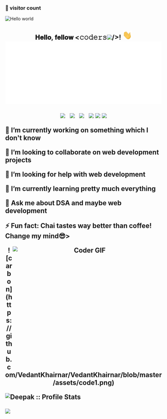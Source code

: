 <!-- <p align="left"> <img src="https://komarev.com/ghpvc/?username=deepsingh9868&label=Views&color=blue&style=plastic" alt="deepak singh" /> </p>

<!-- [![Gmail Badge](https://img.shields.io/badge/-Gmail-c14438?style=flat-square&logo=Gmail&logoColor=white&link=mailto:deepaksingh66013@gmail.com)](mailto:deepaksingh66013@gmail.com) -->

 ### 👀 visitor count

<img src="https://profile-counter.glitch.me/deepsingh9868/count.svg" alt="Hello world" />  

<h2 align="center">𝐇𝐞𝐥𝐥𝐨, 𝐟𝐞𝐥𝐥𝐨𝐰 <𝚌𝚘𝚍𝚎𝚛𝚜<img src="https://github.com/TheDudeThatCode/TheDudeThatCode/blob/master/Assets/Earth.gif" width="24px">/>! <img src="https://raw.githubusercontent.com/ABSphreak/ABSphreak/master/gifs/Hi.gif" width="30px">


<!--  ### Hi there <𝚌𝚘𝚍𝚎𝚛𝚜/>! <img src="https://github.com/TheDudeThatCode/TheDudeThatCode/blob/master/Assets/Hi.gif" width="29px"> -->
<img src = "https://github.com/deepsingh9868/deepak_img/blob/main/svg.svg"/> 
<!-- <img align="right" alt="GIF" src="https://general.stdcdn.com/animation_500_kkcayqws.gif" width="300" height="300" /> -->

<!-- <p><b>I'm a dumb and young programmer from India</b></p> -->
<!--   "https://giphy.com/gifs/spongebob-l46CyJmS9KUbokzsI/giphy.gif"  -->
  
<!--  <img src="https://media.giphy.com/media/LnKa2WLkd6eAM/giphy.gif" width="50" /> <b><i>DUMB AND YOUNG PROGRAMMER!!!</i></b> <img src="https://media.giphy.com/media/mDXRploH8XBIaIG1U7/giphy.gif" width="50" /> -->
  
  
<p align='center'>
  <a href="https://github.com/deepsingh9868"><img height="30" src="https://img.shields.io/badge/-github-black?logo=github&style=flat-square"></a>&nbsp;&nbsp;
<!--   <a href="https://www.linkedin.com/in/jain-mukesh"><img height="30" src="https://img.shields.io/badge/-jain--mukesh-blue?logo=linkedin&style=flat-square"></a>&nbsp;&nbsp; -->
  <a href="mailto:deepaksingh66013@gmail.com"><img height="30" src="https://img.shields.io/badge/-gmail-black?logo=gmail&style=flat-square"></a>&nbsp;&nbsp;
  <a href="https://www.hackerearth.com/@deepaksingh66013"><img height="30" src="https://img.shields.io/badge/-hackerearth-black?logo=hackerearth&style=flat-square"></a>&nbsp;&nbsp;
  <a href="https://leetcode.com/deepsingh9868/"><img height="30" src="https://img.shields.io/badge/-leetcode-black?logo=leetcode&style=flat-square"></a>
  <a href="https://www.codechef.com/users/deepak_070"><img height="30" src="https://img.shields.io/badge/-codechef-black?logo=codechef&style=flat-square"></a>
  <a href="https://discord.gg/YngxnGQz"><img height="30" src="https://img.shields.io/badge/-discord-black?logo=discord&style=flat-square"></a>
</p>

 
 <div align="left" width ="400" height"400" >
  <p> 🔭 I’m currently working on something which I don't know</p>
  <p>👯 I’m looking to collaborate on web development projects</p>
  <p>🤝 I’m looking for help with web development </p>
  <p>🌱 I’m currently learning pretty much everything</p>
  <p>💬 Ask me about DSA and maybe web development</p>
  <p>⚡ Fun fact: Chai tastes way better than coffee! Change my mind😎> </p>
 </div>
 
 <img align="right" src="https://media.giphy.com/media/dZX3AduGrY3uJ7qCsx/giphy.gif" alt="Coder GIF" width="480" height="400">
 ![carbon](https://github.com/VedantKhairnar/VedantKhairnar/blob/master/assets/code1.png)
<!-- - 🔭 I’m currently working on something which I don't know
- 👯 I’m looking to collaborate on web development projects
- 🤝 I’m looking for help with web development 
- 🌱 I’m currently learning pretty much everything
- 💬 Ask me about DSA and maybe web development
- ⚡ Fun fact: Chai tastes way better than coffee! Change my mind😎  -->
 
 

 

<!-- <h2 align="center">My stack :man_technologist:</h2>

<p align="center">Tools that I use on a daily basis, or that I've used or worked (either much or a bit) with on the past</p>
<p align="center">
  <a href="https://stackshare.io/anhello/my-personal-stack">
    <img src="http://img.shields.io/badge/tech-stack-0690fa.svg?style=flat" alt="AnhellO :: StackShare" />
  </a>
</p> 

<h2 align="center">Github stats :bar_chart:</h2> 

<h4 align="center">Visitor's count :eyes:</h4>

<p align="center"><img src="https://profile-counter.glitch.me/{AnhellO}/count.svg" alt="AnhellO :: Visitor's Count" /></p>

<h4 align="center">Top langs :tongue:</h4> -->

<!-- <p align="center"><img src="https://github-readme-stats.vercel.app/api/top-langs/?username=deepsingh9868&langs_count=10&theme=tokyonight&layout=compact" alt="Deepak :: Top Langs" /></p>
 -->
<!-- <h4 align="c">Profile stats :musical_keyboard:</h4> -->
<br/>

<p align="left"><img src="https://github-readme-stats.vercel.app/api?username=deepsingh9868&show_icons=true&theme=synthwave" alt="Deepak :: Profile Stats" /></p>

<p align="left"><img src="https://github-readme-streak-stats.herokuapp.com/?user=deepsingh9868&theme=radical" /></p>

<!-- <p align="left"><img src="https://thumbs.gfycat.com/GoodnaturedFondGaur-size_restricted.gif" alt="Synthwave" height="300" width="500"></p>  -->



  
  
  








  
  
<!-- 
<h1 align="center">Hi 👋, I'm Deepak</h1>
<h3 align="center">A dumb and young programmer from India. Try to catch up with the fast growing technology standards</h3> -->

<!-- <p align="left"> <img src="https://komarev.com/ghpvc/?username=deepsingh9868&label=Profile%20views&color=0e75b6&style=flat" alt="deepsingh9868" /> </p>

<p align="left"> <a href="https://github.com/ryo-ma/github-profile-trophy"><img src="https://github-profile-trophy.vercel.app/?username=deepsingh9868" alt="deepsingh9868" /></a> </p>





<!-- - ⚡ Fun fact **Chai tastes way better than coffee! Change my mind 😎** -->

<!-- <h3 align="left">Connect with me:</h3>
<p align="left">
<a href="https://www.codechef.com/users/deepak_070" target="blank"><img align="center" src="https://cdn.jsdelivr.net/npm/simple-icons@3.1.0/icons/codechef.svg" alt="deepak_070" height="30" width="40" /></a>
<a href="https://www.leetcode.com/deepsingh9868" target="blank"><img align="center" src="https://raw.githubusercontent.com/rahuldkjain/github-profile-readme-generator/master/src/images/icons/Social/leet-code.svg" alt="deepsingh9868" height="30" width="40" /></a>
<a href="https://www.hackerearth.com/@deepaksingh66013" target="blank"><img align="center" src="https://raw.githubusercontent.com/rahuldkjain/github-profile-readme-generator/master/src/images/icons/Social/hackerearth.svg" alt="@deepaksingh66013" height="30" width="40" /></a>
<a href="https://discord.gg/https://discord.gg/YngxnGQz" target="blank"><img align="center" src="https://raw.githubusercontent.com/rahuldkjain/github-profile-readme-generator/master/src/images/icons/Social/discord.svg" alt="https://discord.gg/YngxnGQz" height="30" width="40" /></a>
</p>

<h3 align="left">Languages and Tools:</h3>
<p align="left"> <a href="https://getbootstrap.com" target="_blank"> <img src="https://raw.githubusercontent.com/devicons/devicon/master/icons/bootstrap/bootstrap-plain-wordmark.svg" alt="bootstrap" width="40" height="40"/> </a> <a href="https://www.w3schools.com/cpp/" target="_blank"> <img src="https://raw.githubusercontent.com/devicons/devicon/master/icons/cplusplus/cplusplus-original.svg" alt="cplusplus" width="40" height="40"/> </a> <a href="https://www.w3schools.com/css/" target="_blank"> <img src="https://raw.githubusercontent.com/devicons/devicon/master/icons/css3/css3-original-wordmark.svg" alt="css3" width="40" height="40"/> </a> <a href="https://git-scm.com/" target="_blank"> <img src="https://www.vectorlogo.zone/logos/git-scm/git-scm-icon.svg" alt="git" width="40" height="40"/> </a> <a href="https://heroku.com" target="_blank"> <img src="https://www.vectorlogo.zone/logos/heroku/heroku-icon.svg" alt="heroku" width="40" height="40"/> </a> <a href="https://www.w3.org/html/" target="_blank"> <img src="https://raw.githubusercontent.com/devicons/devicon/master/icons/html5/html5-original-wordmark.svg" alt="html5" width="40" height="40"/> </a> <a href="https://developer.mozilla.org/en-US/docs/Web/JavaScript" target="_blank"> <img src="https://raw.githubusercontent.com/devicons/devicon/master/icons/javascript/javascript-original.svg" alt="javascript" width="40" height="40"/> </a> <a href="https://www.mongodb.com/" target="_blank"> <img src="https://raw.githubusercontent.com/devicons/devicon/master/icons/mongodb/mongodb-original-wordmark.svg" alt="mongodb" width="40" height="40"/> </a> <a href="https://www.mysql.com/" target="_blank"> <img src="https://raw.githubusercontent.com/devicons/devicon/master/icons/mysql/mysql-original-wordmark.svg" alt="mysql" width="40" height="40"/> </a> <a href="https://nodejs.org" target="_blank"> <img src="https://raw.githubusercontent.com/devicons/devicon/master/icons/nodejs/nodejs-original-wordmark.svg" alt="nodejs" width="40" height="40"/> </a> <a href="https://reactjs.org/" target="_blank"> <img src="https://raw.githubusercontent.com/devicons/devicon/master/icons/react/react-original-wordmark.svg" alt="react" width="40" height="40"/> </a> </p>

<p><img align="left" src="https://github-readme-stats.vercel.app/api/top-langs?username=deepsingh9868&show_icons=true&locale=en&layout=compact" alt="deepsingh9868" /></p>

<p>&nbsp;<img align="center" src="https://github-readme-stats.vercel.app/api?username=deepsingh9868&show_icons=true&locale=en" alt="deepsingh9868" /></p>

<p><img align="center" src="https://github-readme-streak-stats.herokuapp.com/?user=deepsingh9868&" alt="deepsingh9868" /></p>
 --> 
